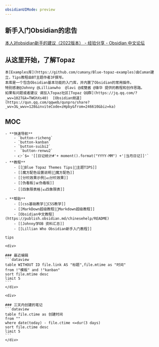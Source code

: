 ```yaml
---
obsidianUIMode: preview
---
```

## 新手入门Obsidian的忠告

[本人对obsidian新手的建议（2022版本） - 经验分享 - Obsidian 中文论坛](https://forum-zh.obsidian.md/t/topic/4040)

##  从这里开始，了解Topaz

```ad-tip
本[Examples库](https://github.com/cumany/Blue-topaz-examples)由Cuman建立，Tips教程由BT主题作者3F撰写。
本库是一个包含Obsidian基本功能的入门库，并内置了Obsidian的常用插件。
特别感谢@Johnny @Lillianwho  @lavi @成雙酱 @锋华 提供的教程和创作思路。
如果有问题或者建议 请加入Topaz社区[Topaz QQ群](https://jq.qq.com/?_wv=1027&k=TWGhXs40)  [Obsidian频道](https://qun.qq.com/qqweb/qunpro/share?_wv=3&_wwv=128&inviteCode=zHpby&from=246610&biz=ka)
```

## MOC
```ad-kanban
- **快速导航**
	- `button-richeng`
	- `button-kanban`
	- `button-suibi2`
	-  `button-renwu2`
	- 👉`$= '[[日记统计#'+ moment().format("YYYY-MM") +'|当月日记]]'`
- **教程**
	- [[🥑Blue Topaz Themes Tips|🥑主题TIPS]]
	- [[魔方配色设置说明|🎲魔方配色]]
	- [[分栏效果示例|💶分栏效果]]
	- [[伪看板|📊伪看板]]
	- [[四象限表格|💷四象限表]]

- **帮助**
	- [[css基础教学|🥏CSS教学]]
	- [[MarkDown超级教程|📙Markdown超级教程]]
	- [Obsidian中文教程](https://publish.obsidian.md/chinesehelp/README)
	- [[Johnny学OB 资料汇总]]
	- [[Lillian Who Obsidian新手入门教程]]

```
```query
tips

```

````ad-flex
<div>

### 最近编辑
```dataview
table WITHOUT ID file.link AS "标题",file.mtime as "时间"
from !"模板" and !"kanban"
sort file.mtime desc
limit 5
```
</div>

<div>

### 三天内创建的笔记
```dataview
table file.ctime as 创建时间
from ""
where date(today) - file.ctime <=dur(3 days)
sort file.ctime desc
limit 5
```
</div>
````
